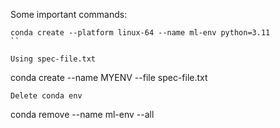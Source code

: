 Some important commands:

```
conda create --platform linux-64 --name ml-env python=3.11
``

Using spec-file.txt 

```
conda create --name MYENV --file spec-file.txt
``` 
Delete conda env 

```
conda remove --name ml-env --all
```  
